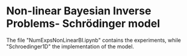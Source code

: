 # Non-linear Bayesian Inverse Problems- Schrödinger model
The file "NumExpsNonLinearBI.ipynb" contains the experiments, while "Schroedinger1D" the implementation of the model.
